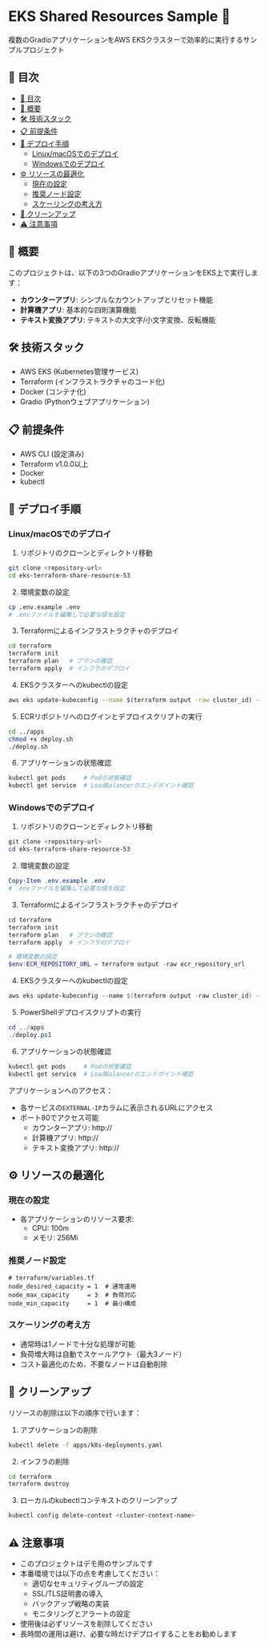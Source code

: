 # EKS Shared Resources Sample 🚀

複数のGradioアプリケーションをAWS EKSクラスターで効率的に実行するサンプルプロジェクト

## 📑 目次
- [📑 目次](#-目次)
- [📱 概要](#-概要)
- [🛠️ 技術スタック](#️-技術スタック)
- [📋 前提条件](#-前提条件)
- [🚀 デプロイ手順](#-デプロイ手順)
  - [Linux/macOSでのデプロイ](#linuxmacosでのデプロイ)
  - [Windowsでのデプロイ](#windowsでのデプロイ)
- [⚙️ リソースの最適化](#️-リソースの最適化)
  - [現在の設定](#現在の設定)
  - [推奨ノード設定](#推奨ノード設定)
  - [スケーリングの考え方](#スケーリングの考え方)
- [🧹 クリーンアップ](#-クリーンアップ)
- [⚠️ 注意事項](#️-注意事項)

## 📱 概要

このプロジェクトは、以下の3つのGradioアプリケーションをEKS上で実行します：

- **カウンターアプリ**: シンプルなカウントアップとリセット機能
- **計算機アプリ**: 基本的な四則演算機能
- **テキスト変換アプリ**: テキストの大文字/小文字変換、反転機能

## 🛠️ 技術スタック

- AWS EKS (Kubernetes管理サービス)
- Terraform (インフラストラクチャのコード化)
- Docker (コンテナ化)
- Gradio (Pythonウェブアプリケーション)

## 📋 前提条件

- AWS CLI (設定済み)
- Terraform v1.0.0以上
- Docker
- kubectl

## 🚀 デプロイ手順

### Linux/macOSでのデプロイ

1. リポジトリのクローンとディレクトリ移動
```bash
git clone <repository-url>
cd eks-terraform-share-resource-53
```

2. 環境変数の設定
```bash
cp .env.example .env
# .envファイルを編集して必要な値を設定
```

3. Terraformによるインフラストラクチャのデプロイ
```bash
cd terraform
terraform init
terraform plan   # プランの確認
terraform apply  # インフラのデプロイ
```

4. EKSクラスターへのkubectlの設定
```bash
aws eks update-kubeconfig --name $(terraform output -raw cluster_id) --region $(terraform output -raw region)
```

5. ECRリポジトリへのログインとデプロイスクリプトの実行
```bash
cd ../apps
chmod +x deploy.sh
./deploy.sh
```

6. アプリケーションの状態確認
```bash
kubectl get pods     # Podの状態確認
kubectl get service  # LoadBalancerのエンドポイント確認
```

### Windowsでのデプロイ

1. リポジトリのクローンとディレクトリ移動
```powershell
git clone <repository-url>
cd eks-terraform-share-resource-53
```

2. 環境変数の設定
```powershell
Copy-Item .env.example .env
# .envファイルを編集して必要な値を設定
```

3. Terraformによるインフラストラクチャのデプロイ
```powershell
cd terraform
terraform init
terraform plan   # プランの確認
terraform apply  # インフラのデプロイ

# 環境変数の設定
$env:ECR_REPOSITORY_URL = terraform output -raw ecr_repository_url
```

4. EKSクラスターへのkubectlの設定
```powershell
aws eks update-kubeconfig --name $(terraform output -raw cluster_id) --region $(terraform output -raw region)
```

5. PowerShellデプロイスクリプトの実行
```powershell
cd ../apps
./deploy.ps1
```

6. アプリケーションの状態確認
```powershell
kubectl get pods     # Podの状態確認
kubectl get service  # LoadBalancerのエンドポイント確認
```

アプリケーションへのアクセス：
- 各サービスの`EXTERNAL-IP`カラムに表示されるURLにアクセス
- ポート80でアクセス可能
  - カウンターアプリ: http://<counter-service-url>
  - 計算機アプリ: http://<calculator-service-url>
  - テキスト変換アプリ: http://<text-service-url>

## ⚙️ リソースの最適化

### 現在の設定

- 各アプリケーションのリソース要求:
  - CPU: 100m
  - メモリ: 256Mi

### 推奨ノード設定

```hcl
# terraform/variables.tf
node_desired_capacity = 1  # 通常運用
node_max_capacity     = 3  # 負荷対応
node_min_capacity     = 1  # 最小構成
```

### スケーリングの考え方

- 通常時は1ノードで十分な処理が可能
- 負荷増大時は自動でスケールアウト（最大3ノード）
- コスト最適化のため、不要なノードは自動削除

## 🧹 クリーンアップ

リソースの削除は以下の順序で行います：

1. アプリケーションの削除
```bash
kubectl delete -f apps/k8s-deployments.yaml
```

2. インフラの削除
```bash
cd terraform
terraform destroy
```

3. ローカルのkubectlコンテキストのクリーンアップ
```bash
kubectl config delete-context <cluster-context-name>
```

## ⚠️ 注意事項

- このプロジェクトはデモ用のサンプルです
- 本番環境では以下の点を考慮してください：
  - 適切なセキュリティグループの設定
  - SSL/TLS証明書の導入
  - バックアップ戦略の実装
  - モニタリングとアラートの設定
- 使用後は必ずリソースを削除してください
- 長時間の運用は避け、必要な時だけデプロイすることをお勧めします
